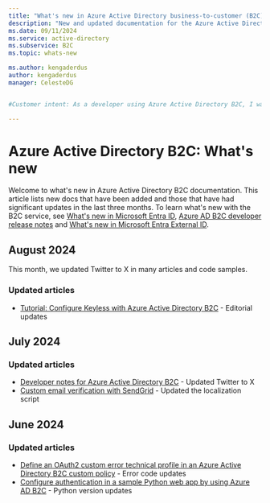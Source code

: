 ```yaml
---
title: "What's new in Azure Active Directory business-to-customer (B2C)"
description: "New and updated documentation for the Azure Active Directory business-to-customer (B2C)."
ms.date: 09/11/2024
ms.service: active-directory
ms.subservice: B2C
ms.topic: whats-new

ms.author: kengaderdus
author: kengaderdus
manager: CelesteDG


#Customer intent: As a developer using Azure Active Directory B2C, I want to stay updated on the latest documentation changes and new features, so that I can effectively use and implement the B2C service in my applications.

---
```


# Azure Active Directory B2C: What's new

Welcome to what's new in Azure Active Directory B2C documentation. This article lists new docs that have been added and those that have had significant updates in the last three months. To learn what's new with the B2C service, see [What's new in Microsoft Entra ID](../active-directory/fundamentals/whats-new.md), [Azure AD B2C developer release notes](custom-policy-developer-notes.md) and [What's new in Microsoft Entra External ID](/entra/external-id/whats-new-docs).

## August 2024

This month, we updated Twitter to X in many articles and code samples.

### Updated articles

- [Tutorial: Configure Keyless with Azure Active Directory B2C](partner-keyless.md) - Editorial updates

## July 2024

### Updated articles

- [Developer notes for Azure Active Directory B2C](custom-policy-developer-notes.md) - Updated Twitter to X
- [Custom email verification with SendGrid](custom-email-sendgrid.md) - Updated the localization script

## June 2024

### Updated articles

- [Define an OAuth2 custom error technical profile in an Azure Active Directory B2C custom policy](oauth2-error-technical-profile.md) - Error code updates
- [Configure authentication in a sample Python web app by using Azure AD B2C](configure-authentication-sample-python-web-app.md) - Python version updates